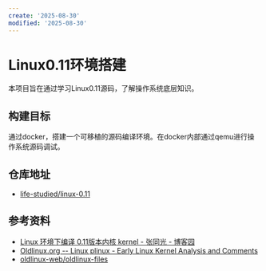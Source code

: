 ```yaml
---
create: '2025-08-30'
modified: '2025-08-30'
---
```


# Linux0.11环境搭建

本项目旨在通过学习Linux0.11源码，了解操作系统底层知识。

## 构建目标

通过docker，搭建一个可移植的源码编译环境。在docker内部通过qemu进行操作系统源码调试。

## 仓库地址
* [life-studied/linux-0.11](https://github.com/life-studied/linux-0.11)

## 参考资料

* [Linux 环境下编译 0.11版本内核 kernel - 张同光 - 博客园](https://www.cnblogs.com/ztguang/p/12648136.html)
* [Oldlinux.org -- Linux plinux - Early Linux Kernel Analysis and Comments](https://oldlinux.org/)
* [oldlinux-web/oldlinux-files](https://github.com/oldlinux-web/oldlinux-files)